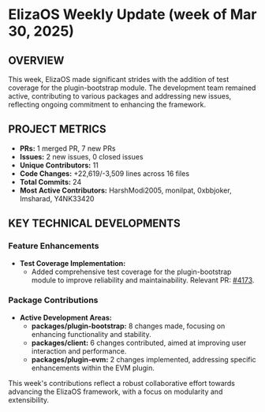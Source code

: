 # ElizaOS Weekly Update (week of Mar 30, 2025)

## OVERVIEW 
This week, ElizaOS made significant strides with the addition of test coverage for the plugin-bootstrap module. The development team remained active, contributing to various packages and addressing new issues, reflecting ongoing commitment to enhancing the framework.

## PROJECT METRICS
- **PRs:** 1 merged PR, 7 new PRs
- **Issues:** 2 new issues, 0 closed issues
- **Unique Contributors:** 11
- **Code Changes:** +22,619/-3,509 lines across 16 files
- **Total Commits:** 24
- **Most Active Contributors:** HarshModi2005, monilpat, 0xbbjoker, Imsharad, Y4NK33420

## KEY TECHNICAL DEVELOPMENTS

### Feature Enhancements
- **Test Coverage Implementation:** 
  - Added comprehensive test coverage for the plugin-bootstrap module to improve reliability and maintainability. Relevant PR: [#4173](https://github.com/elizaos/eliza/pull/4173).

### Package Contributions
- **Active Development Areas:**
  - **packages/plugin-bootstrap:** 8 changes made, focusing on enhancing functionality and stability.
  - **packages/client:** 6 changes contributed, aimed at improving user interaction and performance.
  - **packages/plugin-evm:** 2 changes implemented, addressing specific enhancements within the EVM plugin.

This week's contributions reflect a robust collaborative effort towards advancing the ElizaOS framework, with a focus on modularity and extensibility.